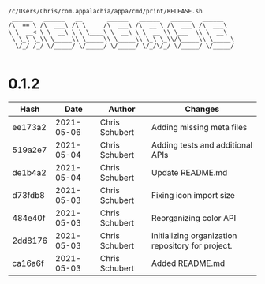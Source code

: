 ```
/c/Users/Chris/com.appalachia/appa/cmd/print/RELEASE.sh
 ______   ______   __       ______   ______   ______   ______    
/\  == \ /\  ___\ /\ \     /\  ___\ /\  __ \ /\  ___\ /\  ___\   
\ \  __< \ \  __\ \ \ \____\ \  __\ \ \  __ \\ \___  \\ \  __\   
 \ \_\ \_\\ \_____\\ \_____\\ \_____\\ \_\ \_\\/\_____\\ \_____\ 
  \/_/ /_/ \/_____/ \/_____/ \/_____/ \/_/\/_/ \/_____/ \/_____/ 
                                                                 
```


# 0.1.2
| Hash | Date | Author | Changes |
|------|------|--------|---------|
| ee173a2 | 2021-05-06 | Chris Schubert | Adding missing meta files |
| 519a2e7 | 2021-05-04 | Chris Schubert | Adding tests and additional APIs |
| de1b4a2 | 2021-05-04 | Chris Schubert | Update README.md |
| d73fdb8 | 2021-05-03 | Chris Schubert | Fixing icon import size |
| 484e40f | 2021-05-03 | Chris Schubert | Reorganizing color API |
| 2dd8176 | 2021-05-03 | Chris Schubert | Initializing organization repository for project. |
| ca16a6f | 2021-05-03 | Chris Schubert | Added README.md |
